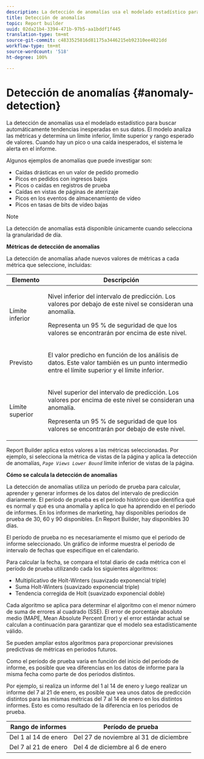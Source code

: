 ```yaml
---
description: La detección de anomalías usa el modelado estadístico para buscar automáticamente tendencias inesperadas en sus datos. El modelo analiza las métricas y determina un límite inferior, límite superior y rango esperado de valores. Cuando hay un pico o una caída inesperados, el sistema le alerta en el informe.
title: Detección de anomalías
topic: Report builder
uuid: 02da21b4-3394-471b-97b5-aa1bddf1f445
translation-type: tm+mt
source-git-commit: c4833525816d81175a3446215eb92310ee4021dd
workflow-type: tm+mt
source-wordcount: '518'
ht-degree: 100%

---
```



# Detección de anomalías {#anomaly-detection}

La detección de anomalías usa el modelado estadístico para buscar automáticamente tendencias inesperadas en sus datos. El modelo analiza las métricas y determina un límite inferior, límite superior y rango esperado de valores. Cuando hay un pico o una caída inesperados, el sistema le alerta en el informe.

Algunos ejemplos de anomalías que puede investigar son:

* Caídas drásticas en un valor de pedido promedio
* Picos en pedidos con ingresos bajos
* Picos o caídas en registros de prueba
* Caídas en vistas de páginas de aterrizaje
* Picos en los eventos de almacenamiento de vídeo
* Picos en tasas de bits de vídeo bajas

>[!NOTE]
>
>La detección de anomalías está disponible únicamente cuando selecciona la granularidad de día.

<p class="head"> <b>Métricas de detección de anomalías</b> </p>

La detección de anomalías añade nuevos valores de métricas a cada métrica que seleccione, incluidas:

<table id="table_BF75FC874634498DB6632C12CBD8D533"> 
 <thead> 
  <tr> 
   <th colname="col1" class="entry"> Elemento </th> 
   <th colname="col2" class="entry"> Descripción </th> 
  </tr> 
 </thead>
 <tbody> 
  <tr> 
   <td colname="col1"> Límite inferior </td> 
   <td colname="col2"> <p>Nivel inferior del intervalo de predicción. Los valores por debajo de este nivel se consideran una anomalía. </p> <p>Representa un 95 % de seguridad de que los valores se encontrarán por encima de este nivel. </p> </td> 
  </tr> 
  <tr> 
   <td colname="col1"> Previsto </td> 
   <td colname="col2"> <p>El valor predicho en función de los análisis de datos. Este valor también es un punto intermedio entre el límite superior y el límite inferior. </p> </td> 
  </tr> 
  <tr> 
   <td colname="col1"> Límite superior </td> 
   <td colname="col2"> <p>Nivel superior del intervalo de predicción. Los valores por encima de este nivel se consideran una anomalía. </p> <p>Representa un 95 % de seguridad de que los valores se encontrarán por debajo de este nivel. </p> </td> 
  </tr> 
 </tbody> 
</table>

Report Builder aplica estos valores a las métricas seleccionadas. Por ejemplo, si selecciona la métrica de vistas de la página y aplica la detección de anomalías, *`Page Views Lower Bound`* límite inferior de vistas de la página.

**Cómo se calcula la detección de anomalías**

La detección de anomalías utiliza un período de prueba para calcular, aprender y generar informes de los datos del intervalo de predicción diariamente. El período de prueba es el periodo histórico que identifica qué es normal y qué es una anomalía y aplica lo que ha aprendido en el periodo de informes. En los informes de marketing, hay disponibles periodos de prueba de 30, 60 y 90 disponibles. En Report Builder, hay disponibles 30 días.

El período de prueba no es necesariamente el mismo que el periodo de informe seleccionado. Un gráfico de informe muestra el periodo de intervalo de fechas que especifique en el calendario.

Para calcular la fecha, se compara el total diario de cada métrica con el período de prueba utilizando cada los siguientes algoritmos:

* Multiplicativo de Holt-Winters (suavizado exponencial triple)
* Suma Holt-Winters (suavizado exponencial triple)
* Tendencia corregida de Holt (suavizado exponencial doble)

Cada algoritmo se aplica para determinar el algoritmo con el menor número de suma de errores al cuadrado (SSE). El error de porcentaje absoluto medio (MAPE, Mean Absolute Percent Error) y el error estándar actual se calculan a continuación para garantizar que el modelo sea estadísticamente válido.

Se pueden ampliar estos algoritmos para proporcionar previsiones predictivas de métricas en periodos futuros.

Como el período de prueba varía en función del inicio del periodo de informe, es posible que vea diferencias en los datos de informe para la misma fecha como parte de dos periodos distintos.

Por ejemplo, si realiza un informe del 1 al 14 de enero y luego realizar un informe del 7 al 21 de enero, es posible que vea unos datos de predicción distintos para las mismas métricas del 7 al 14 de enero en los distintos informes. Esto es como resultado de la diferencia en los periodos de prueba.

| Rango de informes | Período de prueba |
|--- |--- |
| Del 1 al 14 de enero | Del 27 de noviembre al 31 de diciembre |
| Del 7 al 21 de enero | Del 4 de diciembre al 6 de enero |
